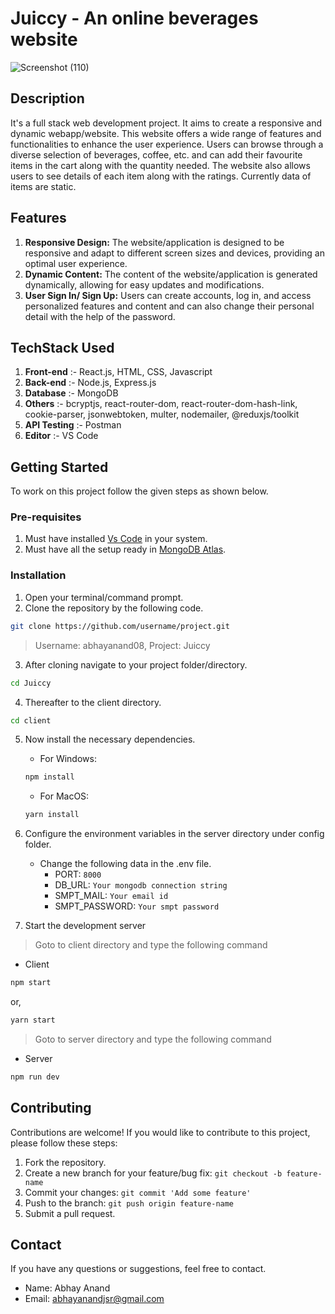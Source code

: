 # **Juiccy - An online beverages website**
![Screenshot (110)](https://github.com/abhayanand08/Juiccy/assets/84535835/c49d36e5-e3da-4cbf-866e-7cc0c5a63534)

## Description
It's a full stack web development project. It aims to create a responsive and dynamic webapp/website. This website offers a wide range of features and functionalities to enhance the user experience. Users can browse through a diverse selection of beverages, coffee, etc. and can add their favourite items in the cart along with the quantity needed. The website also allows users to see details of each item along with the ratings. Currently data of items are static.

## Features
1. **Responsive Design:** The website/application is designed to be responsive and adapt to different screen sizes and devices, providing an optimal user experience.
2. **Dynamic Content:** The content of the website/application is generated dynamically, allowing for easy updates and modifications.
3. **User Sign In/ Sign Up:** Users can create accounts, log in, and access personalized features and content and can also change their personal detail with the help of the password.

## TechStack Used
1. **Front-end** :-  React.js, HTML, CSS, Javascript
2. **Back-end** :-  Node.js, Express.js
3. **Database** :-  MongoDB
4. **Others** :-  bcryptjs, react-router-dom, react-router-dom-hash-link, cookie-parser, jsonwebtoken, multer, nodemailer, @reduxjs/toolkit
5. **API Testing** :-  Postman
6. **Editor** :-  VS Code

## Getting Started
To work on this project follow the given steps as shown below.

### Pre-requisites
1. Must have installed [Vs Code](https://code.visualstudio.com/) in your system.
2. Must have all the setup ready in [MongoDB Atlas](https://www.mongodb.com/atlas/database).

### Installation
1. Open your terminal/command prompt.
2. Clone the repository by the following code.
```bash
git clone https://github.com/username/project.git
```
> Username: abhayanand08, Project: Juiccy

3. After cloning navigate to your project folder/directory.
```bash
cd Juiccy
```

4. Thereafter to the client directory.
```bash
cd client
```

5. Now install the necessary dependencies.

   * For Windows:
   ```bash
   npm install
   ```
   * For MacOS:
   ```bash
   yarn install
   ```
   
6. Configure the environment variables in the server directory under config folder.

    * Change the following data in the .env file.
       * PORT: ``` 8000 ```
       * DB_URL: ``` Your mongodb connection string ```
       * SMPT_MAIL: ``` Your email id ```
       * SMPT_PASSWORD: ``` Your smpt password ```

7. Start the development server
> Goto to client directory and type the following command   
* Client
```bash
npm start
```
or,
```bash
yarn start
```      
> Goto to server directory and type the following command   
* Server
```bash
npm run dev
```
       
## Contributing
Contributions are welcome! If you would like to contribute to this project, please follow these steps:
1. Fork the repository.
2. Create a new branch for your feature/bug fix: ``` git checkout -b feature-name ```
3. Commit your changes: ``` git commit 'Add some feature' ```
4. Push to the branch: ``` git push origin feature-name ```
5. Submit a pull request.

## Contact
If you have any questions or suggestions, feel free to contact.
* Name: Abhay Anand
* Email: [abhayanandjsr@gmail.com](mailto:user@example.com)
